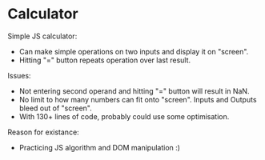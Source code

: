 # Calculator
Simple JS calculator: <br>
<ul>
  <li>Can make simple operations on two inputs and display it on "screen". <br>
  <li>Hitting "=" button repeats operation over last result.<br>
</ul>

Issues:
<ul>
  <li>Not entering second operand and hitting "=" button will result in NaN.<br>
  <li>No limit to how many numbers can fit onto "screen". Inputs and Outputs bleed out of "screen".<br>
  <li>With 130+ lines of code, probably could use some optimisation.<br>
</ul>

Reason for existance:
<ul>
  <li>Practicing JS algorithm and DOM manipulation :)
</ul>

